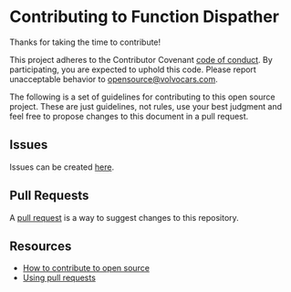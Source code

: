 # Contributing to Function Dispather

Thanks for taking the time to contribute!

This project adheres to the Contributor Covenant [code of conduct](./CODE_OF_CONDUCT.md). By participating, you are expected to uphold this code. Please report unacceptable behavior to opensource@volvocars.com.

The following is a set of guidelines for contributing to this open source project. These are just guidelines, not rules, use your best judgment and feel free to propose changes to this document in a pull request.

## Issues

Issues can be created [here](https://github.com/volvo-cars/function-dispatcher/issues/new).

## Pull Requests

A [pull request](https://docs.github.com/en/github/collaborating-with-issues-and-pull-requests/about-pull-requests) is a way to suggest changes to this repository.

## Resources

- [How to contribute to open source](https://opensource.guide/how-to-contribute/)
- [Using pull requests](https://help.github.com/articles/about-pull-requests/)
